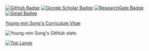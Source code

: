 [![GitHub Badge](https://img.shields.io/github/followers/SonginCV?style=social)](https://github.com/SonginCV)
[![Google Scholar Badge](https://img.shields.io/badge/Google-Scholar-lightgrey)](https://scholar.google.com/citations?user=m43cDNkAAAAJ&hl=ko)
[![ResearchGate Badge](https://img.shields.io/badge/Research-Gate-9cf)](https://www.researchgate.net/profile/Young-Min-Song)
[![Gmail Badge](https://img.shields.io/badge/Gmail-d14836?style=flat-square&logo=Gmail&logoColor=white&link=mailto:ssongymin@gmail.com)](mailto:ssongymin@gmail.com)

[Young-min Song's Curriculum Vitae](https://drive.google.com/file/d/158sEuJ9PW9kAClD0NeyZVaJEuIOpolbu/view)

![Young-min Song's GitHub stats](https://github-readme-stats.vercel.app/api?username=SonginCV&theme=github_dark&show_icons=true?count_private=true)

[![Top Langs](https://github-readme-stats.vercel.app/api/top-langs/?username=SonginCV&layout=compact&theme=github_dark)](https://github.com/anuraghazra/github-readme-stats)
